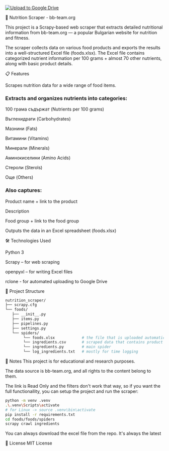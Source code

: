 [![Upload to Google Drive](https://github.com/chebishev/bb-team-info-by-ingredient/actions/workflows/xlsx_to_gdrive.yml/badge.svg)](https://github.com/chebishev/bb-team-info-by-ingredient/actions/workflows/xlsx_to_gdrive.yml)

🥦 Nutrition Scraper - bb-team.org

This project is a Scrapy-based web scraper that extracts detailed nutritional information from bb-team.org — a popular Bulgarian website for nutrition and fitness.

The scraper collects data on various food products and exports the results into a well-structured Excel file (foods.xlsx). The Excel file contains categorized nutrient information per 100 grams + almost 70 other nutrients, along with basic product details.

📋 Features

Scrapes nutrition data for a wide range of food items.

### Extracts and organizes nutrients into categories:
100 грама съдържат (Nutrients per 100 grams)

Въглехидрати (Carbohydrates)

Мазнини (Fats)

Витамини (Vitamins)

Минерали (Minerals)

Аминокиселини (Amino Acids)

Стероли (Sterols)

Още (Others)

### Also captures:

Product name + link to the product

Description

Food group + link to the food group

Outputs the data in an Excel spreadsheet (foods.xlsx)

🛠️ Technologies Used

Python 3

Scrapy – for web scraping

openpyxl – for writing Excel files

rclone - for automated uploading to Google Drive

📂 Project Structure
```bash
nutrition_scraper/
├── scrapy.cfg
└── foods/
   ├── __init__.py
   ├── items.py
   ├── pipelines.py
   ├── settings.py
   └── spiders/       
        └── foods.xlsx            # the file that is uploaded automatically to Google Drive
        └── ingredients.csv       # scraped data that contains product name, description, food_group, url and nutrients
        └── ingredients.py        # main spider
        └── log_ingredients.txt   # mostly for time logging
```


📌 Notes
This project is for educational and research purposes.

The data source is bb-team.org, and all rights to the content belong to them.

The link is Read Only and the filters don't work that way, so if you want the full functionallity, you can setup the project and run the scraper:
```bash
python -m venv .venv
.\.venv\Scripts\activate
# for Linux -> source .venv\bin\activate
pip install -r requirements.txt
cd foods/foods/spiders
scrapy crawl ingredients
```
You can always download the excel file from the repo. It's always the latest

📄 License
MIT License
